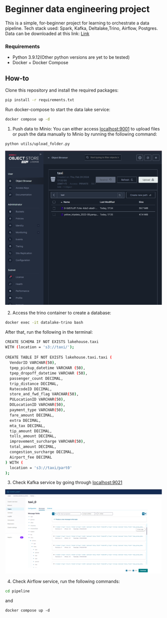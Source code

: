 Beginner data engineering project
===============================

This is a simple, for-beginner project for learning to orchestrate a data pipeline. Tech stack used: Spark, Kafka, Deltalake,Trino, Airflow, Postgres.  
Data can be downloaded at this link: [Link](https://www.nyc.gov/site/tlc/about/tlc-trip-record-data.page)

### Requirements
- Python 3.9.12(Other python versions are yet to be tested)
- Docker + Docker Compose 

## How-to
Clone this repository  and install the required packages: 
```bash 
pip install -r requirements.txt
```

Run docker-compose to start the data lake service: 
```bash
docker compose up -d
```

1. Push data to Minio: 
You can either access [localhost:9001](https://localhost:9001) to upload files or push the data manually to Minio by running the following command: 
```bash
python utils/upload_folder.py
```
![minio.png](imgs%2Fminio.png)

2. Access the trino container to create a database:
```bash
docker exec -it datalake-trino bash
```
After that, run the following in the terminal: 
```bash 
CREATE SCHEMA IF NOT EXISTS lakehouse.taxi
WITH (location = 's3://taxi/');

CREATE TABLE IF NOT EXISTS lakehouse.taxi.taxi (
  VendorID VARCHAR(50),
  tpep_pickup_datetime VARCHAR (50),
  tpep_dropoff_datetime VARCHAR (50),
  passenger_count DECIMAL,
  trip_distance DECIMAL,
  RatecodeID DECIMAL, 
  store_and_fwd_flag VARCHAR(50), 
  PULocationID VARCHAR(50),
  DOLocationID VARCHAR(50), 
  payment_type VARCHAR(50), 
  fare_amount DECIMAL, 
  extra DECIMAL, 
  mta_tax DECIMAL, 
  tip_amount DECIMAL, 
  tolls_amount DECIMAL, 
  improvement_surcharge VARCHAR(50),
  total_amount DECIMAL,
  congestion_surcharge DECIMAL, 
  Airport_fee DECIMAL
) WITH (
  location = 's3://taxi/part0'
);
```
3. Check Kafka service by going through [localhost:9021](localhost:9021)

![kafka.png](imgs%2Fkafka.png)

4. Check Airflow service, run the following commands: 
```bash
cd pipeline
```
and 
```
docker compose up -d
```





